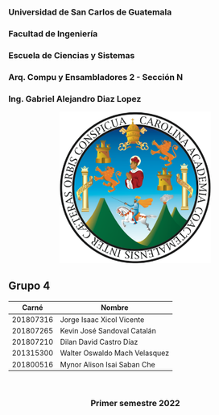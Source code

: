 ### Universidad de San Carlos de Guatemala
### Facultad de Ingeniería
### Escuela de Ciencias y Sistemas
### Arq. Compu y Ensambladores 2 - Sección N
### Ing. Gabriel Alejandro Diaz Lopez


<p align="center"><img src="./img/USAC_logo.png" width="300" height="300"/></p>

### <h2> **Grupo 4** </h2> 
| Carné     | Nombre                        |
|-----------|-------------------------------|
| 201807316 | Jorge Isaac Xicol Vicente     |
| 201807265 | Kevin José Sandoval Catalán   |
| 201807210 | Dilan David Castro Díaz       |
| 201315300 | Walter Oswaldo Mach Velasquez |
| 201800516 | Mynor Alison Isai Saban Che   |

<br/>

### <p align="center">Primer semestre 2022</p>
